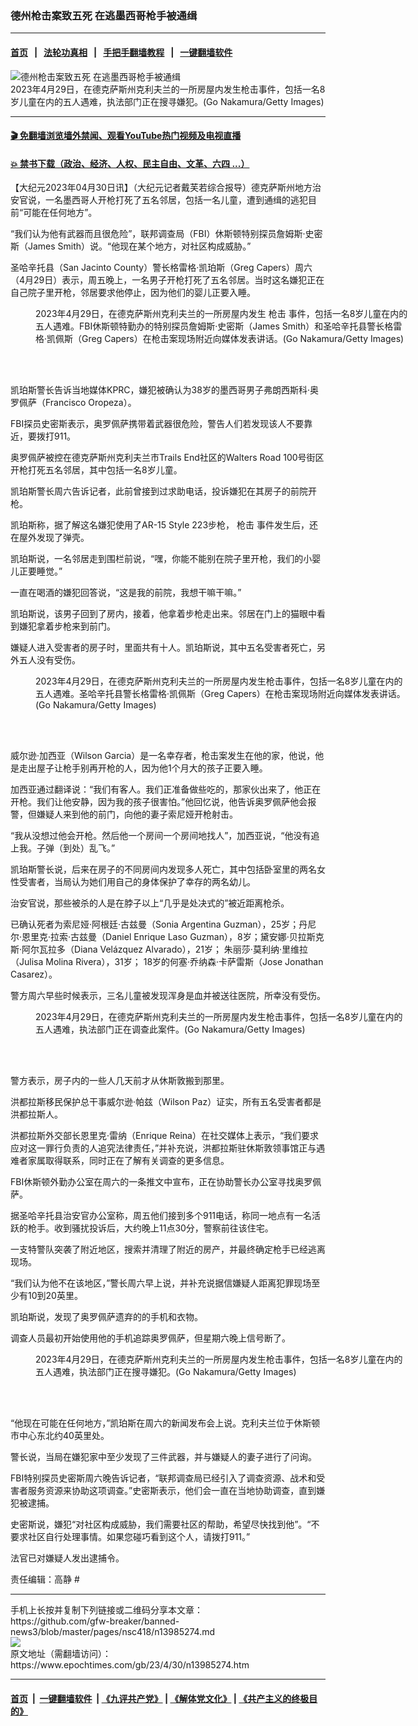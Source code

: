 ### 德州枪击案致五死 在逃墨西哥枪手被通缉
------------------------

#### [首页](https://github.com/gfw-breaker/banned-news3/blob/master/README.md) &nbsp;&nbsp;|&nbsp;&nbsp; [法轮功真相](https://github.com/begood0513/basic/blob/master/README.md)  &nbsp;&nbsp;|&nbsp;&nbsp; [手把手翻墙教程](https://github.com/gfw-breaker/guides/wiki)  &nbsp;&nbsp;|&nbsp;&nbsp; [一键翻墙软件](https://github.com/gfw-breaker/nogfw/blob/master/README.md)  



<div><img alt="德州枪击案致五死 在逃墨西哥枪手被通缉" class="attachment-djy_600_400 size-djy_600_400 wp-post-image" src="https://i.epochtimes.com/assets/uploads/2023/05/id13985332-GettyImages-1252354939-600x400.jpg"/>
<div class="caption">
 2023年4月29日，在德克萨斯州克利夫兰的一所房屋内发生枪击事件，包括一名8岁儿童在内的五人遇难，执法部门正在搜寻嫌犯。(Go Nakamura/Getty Images)
</div></div><hr/>

#### [ 🎬  免翻墙浏览墙外禁闻、观看YouTube热门视频及电视直播](https://github.com/gfw-breaker/HelloWorld)

#### [ 💥  禁书下载（政治、经济、人权、民主自由、文革、六四 ...）](https://github.com/gfw-breaker/books/blob/master/README.md)

<div><p>
 【大纪元2023年04月30日讯】（大纪元记者戴芙若综合报导）德克萨斯州地方治安官说，一名墨西哥人开枪打死了五名邻居，包括一名儿童，遭到通缉的逃犯目前“可能在任何地方”。
</p>
<p>
 “我们认为他有武器而且很危险”，联邦调查局（FBI）休斯顿特别探员詹姆斯‧史密斯（James Smith）说。“他现在某个地方，对社区构成威胁。”
</p>
<p>
 圣哈辛托县（San Jacinto County）警长格雷格‧凯珀斯（Greg Capers）周六（4月29日）表示，周五晚上，一名男子开枪打死了五名邻居。当时这名嫌犯正在自己院子里开枪，邻居要求他停止，因为他们的婴儿正要入睡。
</p>
<figure aria-describedby="caption-attachment-13985333" class="wp-caption aligncenter" id="attachment_13985333" style="width: 600px">
 <ok href="https://i.epochtimes.com/assets/uploads/2023/05/id13985333-GettyImages-1252358275.jpg" target="_blank">
  <img alt="" class="size-large wp-image-13985333" src="https://i.epochtimes.com/assets/uploads/2023/05/id13985333-GettyImages-1252358275-600x400.jpg"/>
 </ok>
 <br/><figcaption class="wp-caption-text" id="caption-attachment-13985333">
  2023年4月29日，在德克萨斯州克利夫兰的一所房屋内发生
  <ok href="https://www.epochtimes.com/gb/tag/%E6%9E%AA%E5%87%BB.html">
   枪击
  </ok>
  事件，包括一名8岁儿童在内的五人遇难。FBI休斯顿特勤办的特别探员詹姆斯‧史密斯（James Smith）和圣哈辛托县警长格雷格‧凯佩斯（Greg Capers）在枪击案现场附近向媒体发表讲话。(Go Nakamura/Getty Images)
 </figcaption><br/>
</figure><br/>
<p>
 凯珀斯警长告诉当地媒体KPRC，嫌犯被确认为38岁的墨西哥男子弗朗西斯科‧奥罗佩萨（Francisco Oropeza）。
</p>
<p>
 FBI探员史密斯表示，奥罗佩萨携带着武器很危险，警告人们若发现该人不要靠近，要拨打911。
</p>
<p>
 奥罗佩萨被控在德克萨斯州克利夫兰市Trails End社区的Walters Road 100号街区开枪打死五名邻居，其中包括一名8岁儿童。
</p>
<p>
 凯珀斯警长周六告诉记者，此前曾接到过求助电话，投诉嫌犯在其房子的前院开枪。
</p>
<p>
 凯珀斯称，据了解这名嫌犯使用了AR-15 Style 223步枪，
 <ok href="https://www.epochtimes.com/gb/tag/%E6%9E%AA%E5%87%BB.html">
  枪击
 </ok>
 事件发生后，还在屋外发现了弹壳。
</p>
<p>
 凯珀斯说，一名邻居走到围栏前说，“嘿，你能不能别在院子里开枪，我们的小婴儿正要睡觉。”
</p>
<p>
 一直在喝酒的嫌犯回答说，“这是我的前院，我想干嘛干嘛。”
</p>
<p>
 凯珀斯说，该男子回到了房内，接着，他拿着步枪走出来。邻居在门上的猫眼中看到嫌犯拿着步枪来到前门。
</p>
<p>
 嫌疑人进入受害者的房子时，里面共有十人。凯珀斯说，其中五名受害者死亡，另外五人没有受伤。
</p>
<figure aria-describedby="caption-attachment-13985335" class="wp-caption aligncenter" id="attachment_13985335" style="width: 600px">
 <ok href="https://i.epochtimes.com/assets/uploads/2023/05/id13985335-GettyImages-1252354791.jpg" target="_blank">
  <img alt="" class="size-large wp-image-13985335" src="https://i.epochtimes.com/assets/uploads/2023/05/id13985335-GettyImages-1252354791-600x400.jpg"/>
 </ok>
 <br/><figcaption class="wp-caption-text" id="caption-attachment-13985335">
  2023年4月29日，在德克萨斯州克利夫兰的一所房屋内发生枪击事件，包括一名8岁儿童在内的五人遇难。圣哈辛托县警长格雷格‧凯佩斯（Greg Capers）在枪击案现场附近向媒体发表讲话。(Go Nakamura/Getty Images)
 </figcaption><br/>
</figure><br/>
<p>
 威尔逊‧加西亚（Wilson Garcia）是一名幸存者，枪击案发生在他的家，他说，他是走出屋子让枪手别再开枪的人，因为他1个月大的孩子正要入睡。
</p>
<p>
 加西亚通过翻译说：“我们有客人。我们正准备做些吃的，那家伙出来了，他正在开枪。我们让他安静，因为我的孩子很害怕。”他回忆说，他告诉奥罗佩萨他会报警，但嫌疑人来到他的前门，向他的妻子索尼娅开枪射击。
</p>
<p>
 “我从没想过他会开枪。然后他一个房间一个房间地找人”，加西亚说，“他没有追上我。子弹（到处）乱飞。”
</p>
<p>
 凯珀斯警长说，后来在房子的不同房间内发现多人死亡，其中包括卧室里的两名女性受害者，当局认为她们用自己的身体保护了幸存的两名幼儿。
</p>
<p>
 治安官说，那些被杀的人是在脖子以上“几乎是处决式的”被近距离枪杀。
</p>
<p>
 已确认死者为索尼娅‧阿根廷‧古兹曼（Sonia Argentina Guzman），25岁；丹尼尔‧恩里克‧拉索‧古兹曼（Daniel Enrique Laso Guzman），8岁；黛安娜‧贝拉斯克斯‧阿尔瓦拉多（Diana Velázquez Alvarado），21岁； 朱丽莎‧莫利纳‧里维拉（Julisa Molina Rivera），31岁； 18岁的何塞‧乔纳森‧卡萨雷斯（Jose Jonathan Casarez）。
</p>
<p>
 警方周六早些时候表示，三名儿童被发现浑身是血并被送往医院，所幸没有受伤。
</p>
<figure aria-describedby="caption-attachment-13985334" class="wp-caption aligncenter" id="attachment_13985334" style="width: 600px">
 <ok href="https://i.epochtimes.com/assets/uploads/2023/05/id13985334-GettyImages-1252345610.jpg" target="_blank">
  <img alt="" class="size-large wp-image-13985334" src="https://i.epochtimes.com/assets/uploads/2023/05/id13985334-GettyImages-1252345610-600x400.jpg"/>
 </ok>
 <br/><figcaption class="wp-caption-text" id="caption-attachment-13985334">
  2023年4月29日，在德克萨斯州克利夫兰的一所房屋内发生枪击事件，包括一名8岁儿童在内的五人遇难，执法部门正在调查此案件。(Go Nakamura/Getty Images)
 </figcaption><br/>
</figure><br/>
<p>
 警方表示，房子内的一些人几天前才从休斯敦搬到那里。
</p>
<p>
 洪都拉斯移民保护总干事威尔逊·帕兹（Wilson Paz）证实，所有五名受害者都是洪都拉斯人。
</p>
<p>
 洪都拉斯外交部长恩里克·雷纳（Enrique Reina）在社交媒体上表示，“我们要求应对这一罪行负责的人追究法律责任，”并补充说，洪都拉斯驻休斯敦领事馆正与遇难者家属取得联系，同时正在了解有关调查的更多信息。
</p>
<p>
 FBI休斯顿外勤办公室在周六的一条推文中宣布，正在协助警长办公室寻找奥罗佩萨。
</p>
<p>
 据圣哈辛托县治安官办公室称，周五他们接到多个911电话，称同一地点有一名活跃的枪手。收到骚扰投诉后，大约晚上11点30分，警察前往该住宅。
</p>
<p>
 一支特警队突袭了附近地区，搜索并清理了附近的房产，并最终确定枪手已经逃离现场。
</p>
<p>
 “我们认为他不在该地区，”警长周六早上说，并补充说据信嫌疑人距离犯罪现场至少有10到20英里。
</p>
<p>
 凯珀斯说，发现了奥罗佩萨遗弃的的手机和衣物。
</p>
<p>
 调查人员最初开始使用他的手机追踪奥罗佩萨，但星期六晚上信号断了。
</p>
<figure aria-describedby="caption-attachment-13985336" class="wp-caption aligncenter" id="attachment_13985336" style="width: 600px">
 <ok href="https://i.epochtimes.com/assets/uploads/2023/05/id13985336-GettyImages-1252354259.jpg" target="_blank">
  <img alt="" class="size-large wp-image-13985336" src="https://i.epochtimes.com/assets/uploads/2023/05/id13985336-GettyImages-1252354259-600x450.jpg"/>
 </ok>
 <br/><figcaption class="wp-caption-text" id="caption-attachment-13985336">
  2023年4月29日，在德克萨斯州克利夫兰的一所房屋内发生枪击事件，包括一名8岁儿童在内的五人遇难，执法部门正在搜寻嫌犯。(Go Nakamura/Getty Images)
 </figcaption><br/>
</figure><br/>
<p>
 “他现在可能在任何地方，”凯珀斯在周六的新闻发布会上说。克利夫兰位于休斯顿市中心东北约40英里处。
</p>
<p>
 警长说，当局在嫌犯家中至少发现了三件武器，并与嫌疑人的妻子进行了问询。
</p>
<p>
 FBI特别探员史密斯周六晚告诉记者，“联邦调查局已经引入了调查资源、战术和受害者服务资源来协助这项调查。”史密斯表示，他们会一直在当地协助调查，直到嫌犯被逮捕。
</p>
<p>
 史密斯说，嫌犯“对社区构成威胁，我们需要社区的帮助，希望尽快找到他”。“不要求社区自行处理事情。如果您碰巧看到这个人，请拨打911。”
</p>
<p>
 法官已对嫌疑人发出逮捕令。
</p>
<p>
 责任编辑：高静 #
</p>
</div>
<hr/>
手机上长按并复制下列链接或二维码分享本文章：<br/>
https://github.com/gfw-breaker/banned-news3/blob/master/pages/nsc418/n13985274.md <br/>
<a href='https://github.com/gfw-breaker/banned-news3/blob/master/pages/nsc418/n13985274.md'><img src='https://github.com/gfw-breaker/banned-news3/blob/master/pages/nsc418/n13985274.md.png'/></a> <br/>
原文地址（需翻墙访问）：https://www.epochtimes.com/gb/23/4/30/n13985274.htm


------------------------
#### [首页](https://github.com/gfw-breaker/banned-news3/blob/master/README.md) &nbsp;|&nbsp; [一键翻墙软件](https://github.com/gfw-breaker/nogfw/blob/master/README.md) &nbsp;| [《九评共产党》](https://github.com/gfw-breaker/9ping.md/blob/master/README.md#九评之一评共产党是什么) | [《解体党文化》](https://github.com/gfw-breaker/jtdwh.md/blob/master/README.md) | [《共产主义的终极目的》](https://github.com/gfw-breaker/gczydzjmd.md/blob/master/README.md)


<img src='http://gfw-breaker.win/banned-news3/pages/nsc418/n13985274.md' width='0px' height='0px'/>